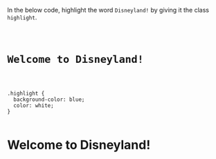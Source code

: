 In the below code, highlight
the word `Disneyland!` by
giving it the class `highlight`.

<codeblock language="html" type="exercise" testMode="fixedInput">
<code>
<panel language="html">
<h1>Welcome to Disneyland!</h1>
</panel>
<panel language="css">
.highlight {
  background-color: blue;
  color: white;
}
</panel>
</code>
<solution>
<h1>Welcome to <span class="highlight">Disneyland!</span></h1>
</solution>
</codeblock>
